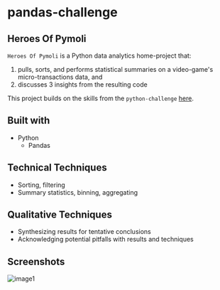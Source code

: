 # pandas-challenge
## Heroes Of Pymoli

`Heroes Of Pymoli` is a Python data analytics home-project that:
1) pulls, sorts, and performs statistical summaries on a video-game's micro-transactions data, and
2) discusses 3 insights from the resulting code

This project builds on the skills from the `python-challenge` [here](https://github.com/cdenq/python-challenge).

## Built with
- Python
    - Pandas

## Technical Techniques
- Sorting, filtering
- Summary statistics, binning, aggregating

## Qualitative Techniques
- Synthesizing results for tentative conclusions
- Acknowledging potential pitfalls with results and techniques

## Screenshots
![image1](https://user-images.githubusercontent.com/74934154/138535022-dc126bca-3d42-41bb-be29-3252a241d643.png)
